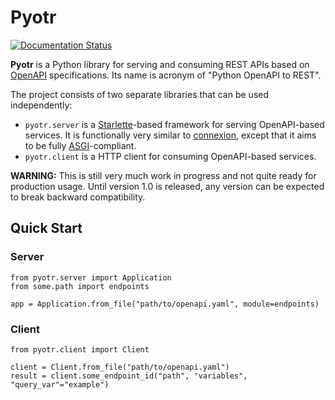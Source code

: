 Pyotr
=====

[![Documentation Status](https://readthedocs.org/projects/pyotr/badge/?version=latest)](https://pyotr.readthedocs.io/en/latest/?badge=latest)

**Pyotr** is a Python library for serving and consuming REST APIs based on 
[OpenAPI](https://swagger.io/resources/open-api/) specifications. Its name is acronym of "Python OpenAPI to REST".

The project consists of two separate libraries that can be used independently:

* `pyotr.server` is a [Starlette](https://www.starlette.io)-based framework for serving OpenAPI-based services. 
  It is functionally very similar to [connexion](https://connexion.readthedocs.io), except that it aims to be fully 
  [ASGI](https://asgi.readthedocs.io)-compliant. 
* `pyotr.client` is a HTTP client for consuming OpenAPI-based services.

**WARNING:** This is still very much work in progress and not quite ready for production usage. Until version 1.0 is 
released, any version can be expected to break backward compatibility.


Quick Start
-----------

### Server

    from pyotr.server import Application
    from some.path import endpoints
    
    app = Application.from_file("path/to/openapi.yaml", module=endpoints)
    
### Client

    from pyotr.client import Client
    
    client = Client.from_file("path/to/openapi.yaml")
    result = client.some_endpoint_id("path", "variables", "query_var"="example")
